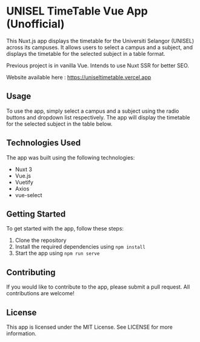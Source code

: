 # UNISEL TimeTable Vue App (Unofficial)

This Nuxt.js app displays the timetable for the Universiti Selangor (UNISEL) across its campuses. It allows users to select a campus and a subject, and displays the timetable for the selected subject in a table format.

Previous project is in vanilla Vue. Intends to use Nuxt SSR for better SEO.

Website available here : https://uniseltimetable.vercel.app

## Usage

To use the app, simply select a campus and a subject using the radio buttons and dropdown list respectively. The app will display the timetable for the selected subject in the table below.

## Technologies Used

The app was built using the following technologies:

- Nuxt 3
- Vue.js
- Vuetify
- Axios
- vue-select

## Getting Started

To get started with the app, follow these steps:

1. Clone the repository
2. Install the required dependencies using `npm install`
3. Start the app using `npm run serve`

## Contributing

If you would like to contribute to the app, please submit a pull request. All contributions are welcome!

## License

This app is licensed under the MIT License. See LICENSE for more information.
